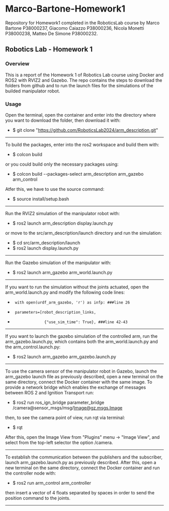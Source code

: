 # Marco-Bartone-Homework1
Repository for Homework1 completed in the RoboticsLab course by Marco Bartone P38000237, Giacomo Caiazzo P38000236, Nicola Monetti P38000238, Matteo De Simone P38000232.

## Robotics Lab - Homework 1

### Overview
This is a report of the Homework 1 of Robotics Lab course using Docker and ROS2 with RVIZ2 and Gazebo. The repo contains the steps to download the folders from github and to run the launch files for the simulations of the builded manipulator robot.

### Usage

Open the terminal, open the container and enter into the directory where you want to download the folder, then download it with:

-   $ git clone "https://github.com/RoboticsLab2024/arm_description.git"

-------------------------------

To build the packages, enter into the ros2 workspace and build them with:

-   $ colcon build

or you could build only the necessary packages using:

-   $ colcon build --packages-select arm_description arm_gazebo arm_control

Atfer this, we have to use the source command:

-   $ source install/setup.bash

-------------------------------

Run the RVIZ2 simulation of the manipulator robot with:

-   $ ros2 launch arm_description display.launch.py

or move to the src/arm_description/launch directory and run the simulation:


-   $ cd src/arm_description/launch
-   $ ros2 launch display.launch.py

--------------------------------

Run the Gazebo simulation of the manipulator with:

-   $ ros2 launch arm_gazebo arm_world.launch.py

--------------------------------

If you want to run the simulation without the joints actuated, open the arm_world.launch.py and modify the following code lines:

-      with open(urdf_arm_gazebo, 'r') as infp: ###line 26

-      parameters=[robot_description_links,
-                   {"use_sim_time": True}, ###line 42-43

--------------------------------

If you want to launch the gazebo simulation of the controlled arm, run the arm_gazebo.launch.py, which contains both the arm_world.launch.py and the arm_control.launch.py:

-   $ ros2 launch arm_gazebo arm_gazebo.launch.py

--------------------------------


To use the camera sensor of the manipulator robot in Gazebo, launch the arm_gazebo launch file as previously described, open a new terminal on the same directory, connect the Docker container with the same image. To provide a network bridge which enables the exchange of messages between ROS 2 and Ignition Transport run:

-   $ ros2 run ros_ign_bridge parameter_bridge /camera@sensor_msgs/msg/Image@gz.msgs.Image 

then, to see the camera point of view, run rqt via terminal:

-   $ rqt

After this, open the Image View from "Plugins" menu -> "Image View", and select from the top-left selector the option /camera.

--------------------------------

To establish the communication between the publishers and the subscriber, launch arm_gazebo.launch.py as previously described. After this, open a new terminal on the same directory, connect the Docker container and run the controller node with:

-   $ ros2 run arm_control arm_controller

then insert a vector of 4 floats separated by spaces in order to send the position command to the joints.

--------------------------------

